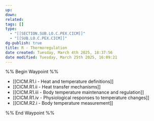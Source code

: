 ```yaml
---
up: 
down: 
related: 
tags: []
type:
  - "[[SECTION.SUB.LO.C.PEX.CICM]]"
  - "[[SUB.LO.C.PEX.CICM]]"
dg-publish: true
title: R - Thermoregulation
date created: Tuesday, March 4th 2025, 18:37:56
date modified: Tuesday, March 25th 2025, 16:09:21
---
```


%% Begin Waypoint %%

- [[CICM.R1.i - Heat and temperature definitions]]
- [[CICM.R1.ii - Heat transfer mechanisms]]
- [[CICM.R1.iii - Body temperature maintenance and regulation]]
- [[CICM.R1.iv - Physiological responses to temperature changes]]
- [[CICM.R2.i - Body temperature measurement]]

%% End Waypoint %%
